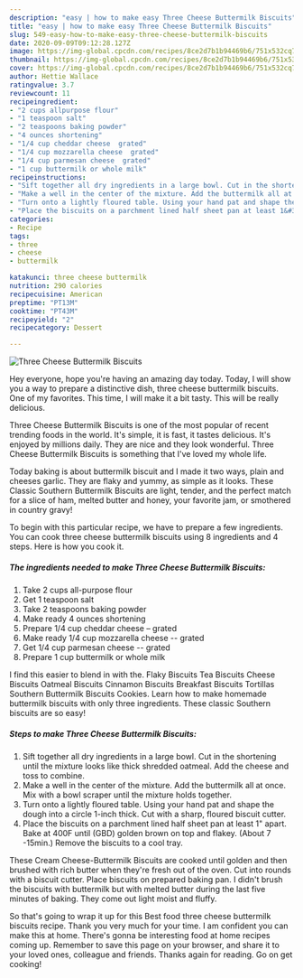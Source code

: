 ```yaml
---
description: "easy | how to make easy Three Cheese Buttermilk Biscuits"
title: "easy | how to make easy Three Cheese Buttermilk Biscuits"
slug: 549-easy-how-to-make-easy-three-cheese-buttermilk-biscuits
date: 2020-09-09T09:12:28.127Z
image: https://img-global.cpcdn.com/recipes/8ce2d7b1b94469b6/751x532cq70/three-cheese-buttermilk-biscuits-recipe-main-photo.jpg
thumbnail: https://img-global.cpcdn.com/recipes/8ce2d7b1b94469b6/751x532cq70/three-cheese-buttermilk-biscuits-recipe-main-photo.jpg
cover: https://img-global.cpcdn.com/recipes/8ce2d7b1b94469b6/751x532cq70/three-cheese-buttermilk-biscuits-recipe-main-photo.jpg
author: Hettie Wallace
ratingvalue: 3.7
reviewcount: 11
recipeingredient:
- "2 cups allpurpose flour"
- "1 teaspoon salt"
- "2 teaspoons baking powder"
- "4 ounces shortening"
- "1/4 cup cheddar cheese  grated"
- "1/4 cup mozzarella cheese  grated"
- "1/4 cup parmesan cheese  grated"
- "1 cup buttermilk or whole milk"
recipeinstructions:
- "Sift together all dry ingredients in a large bowl. Cut in the shortening until the mixture looks like thick shredded oatmeal. Add the cheese and toss to combine."
- "Make a well in the center of the mixture. Add the buttermilk all at once. Mix with a bowl scraper until the mixture holds together."
- "Turn onto a lightly floured table. Using your hand pat and shape the dough into a circle 1-inch thick. Cut with a sharp, floured biscuit cutter."
- "Place the biscuits on a parchment lined half sheet pan at least 1&#34; apart. Bake at 400F until (GBD) golden brown on top and flakey. (About 7 -15min.) Remove the biscuits to a cool tray."
categories:
- Recipe
tags:
- three
- cheese
- buttermilk

katakunci: three cheese buttermilk 
nutrition: 290 calories
recipecuisine: American
preptime: "PT13M"
cooktime: "PT43M"
recipeyield: "2"
recipecategory: Dessert

---
```



![Three Cheese Buttermilk Biscuits](https://img-global.cpcdn.com/recipes/8ce2d7b1b94469b6/751x532cq70/three-cheese-buttermilk-biscuits-recipe-main-photo.jpg)

Hey everyone, hope you're having an amazing day today. Today, I will show you a way to prepare a distinctive dish, three cheese buttermilk biscuits. One of my favorites. This time, I will make it a bit tasty. This will be really delicious.

Three Cheese Buttermilk Biscuits is one of the most popular of recent trending foods in the world. It's simple, it is fast, it tastes delicious. It's enjoyed by millions daily. They are nice and they look wonderful. Three Cheese Buttermilk Biscuits is something that I've loved my whole life.

Today baking is about buttermilk biscuit and I made it two ways, plain and cheeses garlic. They are flaky and yummy, as simple as it looks. These Classic Southern Buttermilk Biscuits are light, tender, and the perfect match for a slice of ham, melted butter and honey, your favorite jam, or smothered in country gravy!


To begin with this particular recipe, we have to prepare a few ingredients. You can cook three cheese buttermilk biscuits using 8 ingredients and 4 steps. Here is how you cook it.

<!--inarticleads1-->

##### The ingredients needed to make Three Cheese Buttermilk Biscuits:

1. Take 2 cups all-purpose flour
1. Get 1 teaspoon salt
1. Take 2 teaspoons baking powder
1. Make ready 4 ounces shortening
1. Prepare 1/4 cup cheddar cheese – grated
1. Make ready 1/4 cup mozzarella cheese -- grated
1. Get 1/4 cup parmesan cheese -- grated
1. Prepare 1 cup buttermilk or whole milk


I find this easier to blend in with the. Flaky Biscuits Tea Biscuits Cheese Biscuits Oatmeal Biscuits Cinnamon Biscuits Breakfast Biscuits Tortillas Southern Buttermilk Biscuits Cookies. Learn how to make homemade buttermilk biscuits with only three ingredients. These classic Southern biscuits are so easy! 

<!--inarticleads2-->

##### Steps to make Three Cheese Buttermilk Biscuits:

1. Sift together all dry ingredients in a large bowl. Cut in the shortening until the mixture looks like thick shredded oatmeal. Add the cheese and toss to combine.
1. Make a well in the center of the mixture. Add the buttermilk all at once. Mix with a bowl scraper until the mixture holds together.
1. Turn onto a lightly floured table. Using your hand pat and shape the dough into a circle 1-inch thick. Cut with a sharp, floured biscuit cutter.
1. Place the biscuits on a parchment lined half sheet pan at least 1&#34; apart. Bake at 400F until (GBD) golden brown on top and flakey. (About 7 -15min.) Remove the biscuits to a cool tray.


These Cream Cheese-Buttermilk Biscuits are cooked until golden and then brushed with rich butter when they&#39;re fresh out of the oven. Cut into rounds with a biscuit cutter. Place biscuits on prepared baking pan. I didn&#39;t brush the biscuits with buttermilk but with melted butter during the last five minutes of baking. They come out light moist and fluffy. 

So that's going to wrap it up for this Best food three cheese buttermilk biscuits recipe. Thank you very much for your time. I am confident you can make this at home. There's gonna be interesting food at home recipes coming up. Remember to save this page on your browser, and share it to your loved ones, colleague and friends. Thanks again for reading. Go on get cooking!
